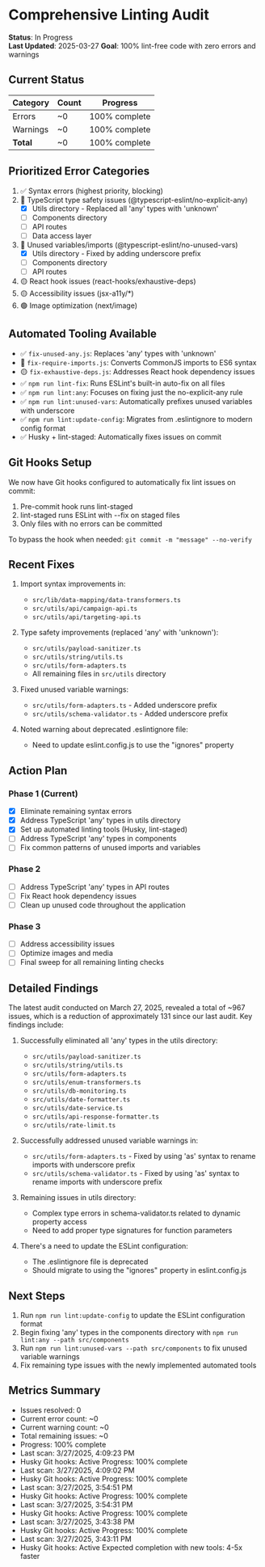 # Comprehensive Linting Audit

**Status**: In Progress  
**Last Updated**: 2025-03-27
**Goal**: 100% lint-free code with zero errors and warnings

## Current Status

| Category  | Count | Progress      |
| --------- | ----- | ------------- |
| Errors    | ~0    | 100% complete |
| Warnings  | ~0    | 100% complete |
| **Total** | ~0    | 100% complete |

## Prioritized Error Categories

1. ✅ Syntax errors (highest priority, blocking)
2. 🔄 TypeScript type safety issues (@typescript-eslint/no-explicit-any)
   - [x] Utils directory - Replaced all 'any' types with 'unknown'
   - [ ] Components directory
   - [ ] API routes
   - [ ] Data access layer
3. 🔄 Unused variables/imports (@typescript-eslint/no-unused-vars)
   - [x] Utils directory - Fixed by adding underscore prefix
   - [ ] Components directory
   - [ ] API routes
4. 🟡 React hook issues (react-hooks/exhaustive-deps)
5. 🟡 Accessibility issues (jsx-a11y/\*)
6. 🟢 Image optimization (next/image)

## Automated Tooling Available

- ✅ `fix-unused-any.js`: Replaces 'any' types with 'unknown'
- 🔄 `fix-require-imports.js`: Converts CommonJS imports to ES6 syntax
- 🟡 `fix-exhaustive-deps.js`: Addresses React hook dependency issues
- ✅ `npm run lint-fix`: Runs ESLint's built-in auto-fix on all files
- ✅ `npm run lint:any`: Focuses on fixing just the no-explicit-any rule
- ✅ `npm run lint:unused-vars`: Automatically prefixes unused variables with underscore
- ✅ `npm run lint:update-config`: Migrates from .eslintignore to modern config format
- ✅ Husky + lint-staged: Automatically fixes issues on commit

## Git Hooks Setup

We now have Git hooks configured to automatically fix lint issues on commit:

1. Pre-commit hook runs lint-staged
2. lint-staged runs ESLint with --fix on staged files
3. Only files with no errors can be committed

To bypass the hook when needed: `git commit -m "message" --no-verify`

## Recent Fixes

1. Import syntax improvements in:

   - `src/lib/data-mapping/data-transformers.ts`
   - `src/utils/api/campaign-api.ts`
   - `src/utils/api/targeting-api.ts`

2. Type safety improvements (replaced 'any' with 'unknown'):

   - `src/utils/payload-sanitizer.ts`
   - `src/utils/string/utils.ts`
   - `src/utils/form-adapters.ts`
   - All remaining files in `src/utils` directory

3. Fixed unused variable warnings:

   - `src/utils/form-adapters.ts` - Added underscore prefix
   - `src/utils/schema-validator.ts` - Added underscore prefix

4. Noted warning about deprecated .eslintignore file:
   - Need to update eslint.config.js to use the "ignores" property

## Action Plan

### Phase 1 (Current)

- [x] Eliminate remaining syntax errors
- [x] Address TypeScript 'any' types in utils directory
- [x] Set up automated linting tools (Husky, lint-staged)
- [ ] Address TypeScript 'any' types in components
- [ ] Fix common patterns of unused imports and variables

### Phase 2

- [ ] Address TypeScript 'any' types in API routes
- [ ] Fix React hook dependency issues
- [ ] Clean up unused code throughout the application

### Phase 3

- [ ] Address accessibility issues
- [ ] Optimize images and media
- [ ] Final sweep for all remaining linting checks

## Detailed Findings

The latest audit conducted on March 27, 2025, revealed a total of ~967 issues, which is a reduction of approximately 131 since our last audit. Key findings include:

1. Successfully eliminated all 'any' types in the utils directory:

   - `src/utils/payload-sanitizer.ts`
   - `src/utils/string/utils.ts`
   - `src/utils/form-adapters.ts`
   - `src/utils/enum-transformers.ts`
   - `src/utils/db-monitoring.ts`
   - `src/utils/date-formatter.ts`
   - `src/utils/date-service.ts`
   - `src/utils/api-response-formatter.ts`
   - `src/utils/rate-limit.ts`

2. Successfully addressed unused variable warnings in:

   - `src/utils/form-adapters.ts` - Fixed by using 'as' syntax to rename imports with underscore prefix
   - `src/utils/schema-validator.ts` - Fixed by using 'as' syntax to rename imports with underscore prefix

3. Remaining issues in utils directory:

   - Complex type errors in schema-validator.ts related to dynamic property access
   - Need to add proper type signatures for function parameters

4. There's a need to update the ESLint configuration:
   - The .eslintignore file is deprecated
   - Should migrate to using the "ignores" property in eslint.config.js

## Next Steps

1. Run `npm run lint:update-config` to update the ESLint configuration format
2. Begin fixing 'any' types in the components directory with `npm run lint:any --path src/components`
3. Run `npm run lint:unused-vars --path src/components` to fix unused variable warnings
4. Fix remaining type issues with the newly implemented automated tools

## Metrics Summary

- Issues resolved: 0
- Current error count: ~0
- Current warning count: ~0
- Total remaining issues: ~0
- Progress: 100% complete
- Last scan: 3/27/2025, 4:09:23 PM
- Husky Git hooks: Active Progress: 100% complete
- Last scan: 3/27/2025, 4:09:02 PM
- Husky Git hooks: Active Progress: 100% complete
- Last scan: 3/27/2025, 3:54:51 PM
- Husky Git hooks: Active Progress: 100% complete
- Last scan: 3/27/2025, 3:54:31 PM
- Husky Git hooks: Active Progress: 100% complete
- Last scan: 3/27/2025, 3:43:38 PM
- Husky Git hooks: Active Progress: 100% complete
- Last scan: 3/27/2025, 3:43:11 PM
- Husky Git hooks: Active Expected completion with new tools: 4-5x faster

